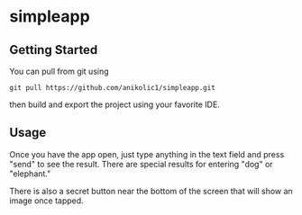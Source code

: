 # simpleapp
## Getting Started
You can pull from git using 
```
git pull https://github.com/anikolic1/simpleapp.git
```
then build and export the project using your favorite IDE.

## Usage
Once you have the app open, just type anything in the text field and press "send" to see the result.
There are special results for entering "dog" or "elephant."

There is also a secret button near the bottom of the screen that will show an image once tapped.

